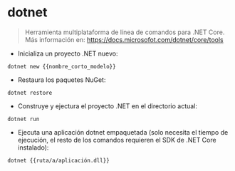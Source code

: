 # dotnet

> Herramienta multiplataforma de línea de comandos para .NET Core.
> Más información en: https://docs.microsofot.com/dotnet/core/tools

- Inicializa un proyecto .NET nuevo:

`dotnet new {{nombre_corto_modelo}}`

- Restaura los paquetes NuGet:

`dotnet restore`

- Construye y ejectura el proyecto .NET en el directorio actual:

`dotnet run`

- Ejecuta una aplicación dotnet empaquetada (solo necesita el tiempo de ejecución, el resto de los comandos requieren el SDK de .NET Core instalado):

`dotnet {{ruta/a/aplicación.dll}}`
